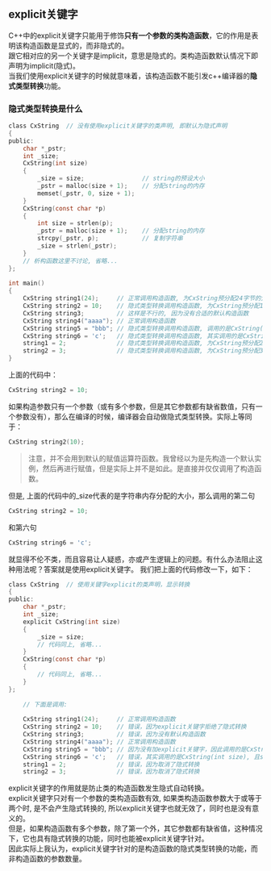 ## explicit关键字
C++中的explicit关键字只能用于修饰**只有一个参数的类构造函数**，它的作用是表明该构造函数是显式的，而非隐式的。   
跟它相对应的另一个关键字是implicit，意思是隐式的。类构造函数默认情况下即声明为implicit(隐式)。      
当我们使用explicit关键字的时候就意味着，该构造函数不能引发c++编译器的**隐式类型转换**功能。   
### 隐式类型转换是什么
```c
class CxString  // 没有使用explicit关键字的类声明, 即默认为隐式声明    
{    
public:     
    char *_pstr;    
    int _size;   
    CxString(int size)  
    {  
        _size = size;                // string的预设大小  
        _pstr = malloc(size + 1);    // 分配string的内存  
        memset(_pstr, 0, size + 1);  
    }  
    CxString(const char *p)  
    {  
        int size = strlen(p);  
        _pstr = malloc(size + 1);    // 分配string的内存  
        strcpy(_pstr, p);            // 复制字符串  
        _size = strlen(_pstr);  
    }  
    // 析构函数这里不讨论, 省略...  
};  
  
int main()   
{   
    CxString string1(24);     // 正常调用构造函数, 为CxString预分配24字节的大小的内存  
    CxString string2 = 10;    // 隐式类型转换调用构造函数, 为CxString预分配10字节的大小的内存  
    CxString string3;         // 这样是不行的, 因为没有合适的默认构造函数   
    CxString string4("aaaa"); // 正常调用构造函数  
    CxString string5 = "bbb"; // 隐式类型转换调用构造函数, 调用的是CxString(const char *p)  
    CxString string6 = 'c';   // 隐式类型转换调用构造函数, 其实调用的是CxString(int size), 且size等于'c'的ascii码    
    string1 = 2;              // 隐式类型转换调用构造函数, 为CxString预分配2字节的大小的内存  
    string2 = 3;              // 隐式类型转换调用构造函数, 为CxString预分配3字节的大小的内存  
}   
```  
上面的代码中：  
```c
CxString string2 = 10;   
```  
如果构造参数只有一个参数（或有多个参数，但是其它参数都有缺省数值，只有一个参数没有），那么在编译的时候，编译器会自动做隐式类型转换。实际上等同于：  
```c
CxString string2(10);   
```   
> 注意，并不会用到默认的赋值运算符函数。我曾经以为是先构造一个默认实例，然后再进行赋值，但是实际上并不是如此。是直接并仅仅调用了构造函数。   

但是, 上面的代码中的_size代表的是字符串内存分配的大小，那么调用的第二句    
```c
CxString string2 = 10;     
```   
和第六句    
```c
CxString string6 = 'c';    
```   
就显得不伦不类，而且容易让人疑惑，亦或产生逻辑上的问题。有什么办法阻止这种用法呢？答案就是使用explicit关键字。 我们把上面的代码修改一下，如下：   
```c
class CxString  // 使用关键字explicit的类声明，显示转换  
{  
public:  
    char *_pstr;  
    int _size;  
    explicit CxString(int size)  
    {  
        _size = size;  
        // 代码同上, 省略...  
    }  
    CxString(const char *p)  
    {  
        // 代码同上, 省略...  
    }  
};  
  
    // 下面是调用:  
  
    CxString string1(24);     // 正常调用构造函数  
    CxString string2 = 10;    // 错误，因为explicit关键字拒绝了隐式转换  
    CxString string3;         // 错误，因为没有默认构造函数  
    CxString string4("aaaa"); // 正常调用构造函数  
    CxString string5 = "bbb"; // 因为没有加explicit关键字，因此调用的是CxString(const char *p)  
    CxString string6 = 'c';   // 错误，其实调用的是CxString(int size), 且size等于'c'的ascii码, 但explicit关键字取消了隐式转换  
    string1 = 2;              // 错误，因为取消了隐式转换  
    string2 = 3;              // 错误，因为取消了隐式转换  
```  
explicit关键字的作用就是防止类的构造函数发生隐式自动转换。   
explicit关键字只对有一个参数的类构造函数有效, 如果类构造函数参数大于或等于两个时, 是不会产生隐式转换的, 所以explicit关键字也就无效了，同时也是没有意义的。  
但是，如果构造函数有多个参数，除了第一个外，其它参数都有缺省值，这种情况下，它也具有隐式转换的功能，同时也能被explicit关键字针对。      
因此实际上我认为，explicit关键字针对的是构造函数的隐式类型转换的功能，而非构造函数的参数数量。   